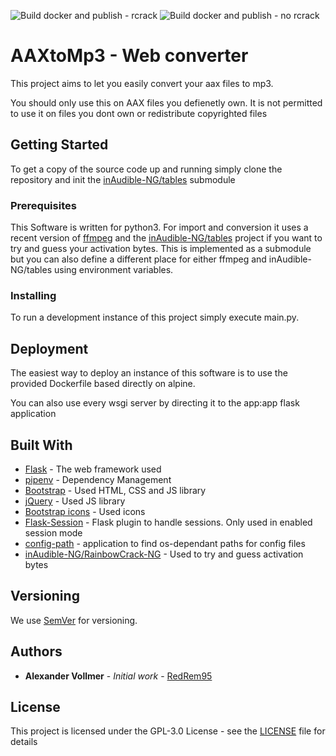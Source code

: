![Build docker and publish - rcrack](https://github.com/RedRem95/aax-to-mp3-web-converter/workflows/Build%20docker%20and%20publish%20-%20rcrack/badge.svg)
![Build docker and publish - no rcrack](https://github.com/RedRem95/aax-to-mp3-web-converter/workflows/Build%20docker%20and%20publish%20-%20no%20rcrack/badge.svg)
# AAXtoMp3 - Web converter

This project aims to let you easily convert your aax files to mp3.

You should only use this on AAX files you defienetly own. It is not permitted to use it on files you dont own or redistribute copyrighted files

## Getting Started

To get a copy of the source code up and running simply clone the repository and init the [inAudible-NG/tables](https://github.com/inAudible-NG/tables) submodule

### Prerequisites

This Software is written for python3. For import and conversion it uses a recent version of [ffmpeg](https://ffmpeg.org/) and the [inAudible-NG/tables](https://github.com/inAudible-NG/tables) project if you want to try and guess your activation bytes. This is implemented as a submodule but you can also define a different place for either ffmpeg and inAudible-NG/tables using environment variables. 

### Installing

To run a development instance of this project simply execute main.py.

## Deployment

The easiest way to deploy an instance of this software is to use the provided Dockerfile based directly on alpine.

You can also use every wsgi server by directing it to the app:app flask application

## Built With

* [Flask](https://flask.palletsprojects.com) - The web framework used
* [pipenv](https://github.com/pypa/pipenv) - Dependency Management
* [Bootstrap](https://getbootstrap.com) - Used HTML, CSS and JS library
* [jQuery](https://jquery.com/) - Used JS library
* [Bootstrap icons](https://icons.getbootstrap.com) - Used icons
* [Flask-Session](https://github.com/fengsp/flask-session) - Flask plugin to handle sessions. Only used in enabled session mode
* [config-path](https://github.com/barry-scott/config-path) - application to find os-dependant paths for config files
* [inAudible-NG/RainbowCrack-NG](https://github.com/inAudible-NG/RainbowCrack-NG) - Used to try and guess activation bytes

## Versioning

We use [SemVer](http://semver.org/) for versioning. 

## Authors

* **Alexander Vollmer** - *Initial work* - [RedRem95](https://github.com/RedRem95)

## License

This project is licensed under the GPL-3.0 License - see the [LICENSE](LICENSE) file for details

